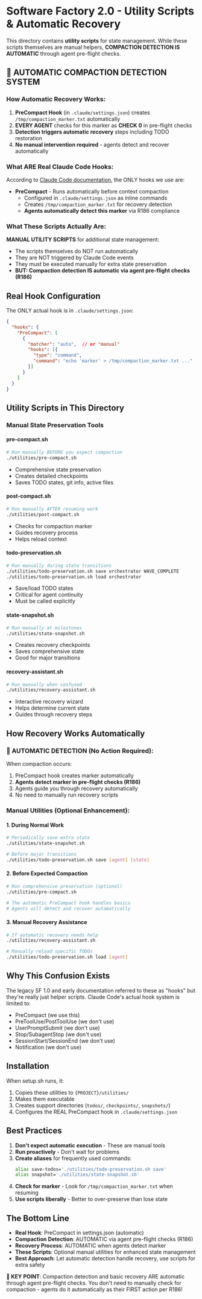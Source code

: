 # Software Factory 2.0 - Utility Scripts & Automatic Recovery

This directory contains **utility scripts** for state management. While these scripts themselves are manual helpers, **COMPACTION DETECTION IS AUTOMATIC** through agent pre-flight checks.

## 🔄 AUTOMATIC COMPACTION DETECTION SYSTEM

### How Automatic Recovery Works:
1. **PreCompact Hook** (in `.claude/settings.json`) creates `/tmp/compaction_marker.txt` automatically
2. **EVERY AGENT** checks for this marker as **CHECK 0** in pre-flight checks
3. **Detection triggers automatic recovery** steps including TODO restoration
4. **No manual intervention required** - agents detect and recover automatically

### What ARE Real Claude Code Hooks:
According to [Claude Code documentation](https://docs.anthropic.com/en/docs/claude-code/hooks), the ONLY hooks we use are:
- **PreCompact** - Runs automatically before context compaction
  - Configured in `.claude/settings.json` as inline commands
  - Creates `/tmp/compaction_marker.txt` for recovery detection
  - **Agents automatically detect this marker** via R186 compliance

### What These Scripts Actually Are:
**MANUAL UTILITY SCRIPTS** for additional state management:
- The scripts themselves do NOT run automatically
- They are NOT triggered by Claude Code events
- They must be executed manually for extra state preservation
- **BUT: Compaction detection IS automatic via agent pre-flight checks (R186)**

## Real Hook Configuration

The ONLY actual hook is in `.claude/settings.json`:
```json
{
  "hooks": {
    "PreCompact": [
      {
        "matcher": "auto",  // or "manual"
        "hooks": [{
          "type": "command",
          "command": "echo 'marker' > /tmp/compaction_marker.txt ..."
        }]
      }
    ]
  }
}
```

## Utility Scripts in This Directory

### Manual State Preservation Tools

#### pre-compact.sh
```bash
# Run manually BEFORE you expect compaction
./utilities/pre-compact.sh
```
- Comprehensive state preservation
- Creates detailed checkpoints
- Saves TODO states, git info, active files

#### post-compact.sh  
```bash
# Run manually AFTER resuming work
./utilities/post-compact.sh
```
- Checks for compaction marker
- Guides recovery process
- Helps reload context

#### todo-preservation.sh
```bash
# Run manually during state transitions
./utilities/todo-preservation.sh save orchestrator WAVE_COMPLETE
./utilities/todo-preservation.sh load orchestrator
```
- Save/load TODO states
- Critical for agent continuity
- Must be called explicitly

#### state-snapshot.sh
```bash
# Run manually at milestones
./utilities/state-snapshot.sh
```
- Creates recovery checkpoints
- Saves comprehensive state
- Good for major transitions

#### recovery-assistant.sh
```bash
# Run manually when confused
./utilities/recovery-assistant.sh
```
- Interactive recovery wizard
- Helps determine current state
- Guides through recovery steps

## How Recovery Works Automatically

### 🎯 AUTOMATIC DETECTION (No Action Required):
When compaction occurs:
1. PreCompact hook creates marker automatically
2. **Agents detect marker in pre-flight checks (R186)**
3. Agents guide you through recovery automatically
4. No need to manually run recovery scripts

### Manual Utilities (Optional Enhancement):

#### 1. During Normal Work
```bash
# Periodically save extra state
./utilities/state-snapshot.sh

# Before major transitions
./utilities/todo-preservation.sh save [agent] [state]
```

#### 2. Before Expected Compaction
```bash
# Run comprehensive preservation (optional)
./utilities/pre-compact.sh

# The automatic PreCompact hook handles basics
# Agents will detect and recover automatically
```

#### 3. Manual Recovery Assistance
```bash
# If automatic recovery needs help
./utilities/recovery-assistant.sh

# Manually reload specific TODOs
./utilities/todo-preservation.sh load [agent]
```

## Why This Confusion Exists

The legacy SF 1.0 and early documentation referred to these as "hooks" but they're really just helper scripts. Claude Code's actual hook system is limited to:
- PreCompact (we use this)
- PreToolUse/PostToolUse (we don't use)
- UserPromptSubmit (we don't use)
- Stop/SubagentStop (we don't use)
- SessionStart/SessionEnd (we don't use)
- Notification (we don't use)

## Installation

When setup.sh runs, it:
1. Copies these utilities to `{PROJECT}/utilities/`
2. Makes them executable
3. Creates support directories (`todos/`, `checkpoints/`, `snapshots/`)
4. Configures the REAL PreCompact hook in `.claude/settings.json`

## Best Practices

1. **Don't expect automatic execution** - These are manual tools
2. **Run proactively** - Don't wait for problems
3. **Create aliases** for frequently used commands:
   ```bash
   alias save-todos='./utilities/todo-preservation.sh save'
   alias snapshot='./utilities/state-snapshot.sh'
   ```
4. **Check for marker** - Look for `/tmp/compaction_marker.txt` when resuming
5. **Use scripts liberally** - Better to over-preserve than lose state

## The Bottom Line

- **Real Hook**: PreCompact in settings.json (automatic)
- **Compaction Detection**: AUTOMATIC via agent pre-flight checks (R186)
- **Recovery Process**: AUTOMATIC when agents detect marker
- **These Scripts**: Optional manual utilities for enhanced state management
- **Best Approach**: Let automatic detection handle recovery, use scripts for extra safety

**🎯 KEY POINT**: Compaction detection and basic recovery ARE automatic through agent pre-flight checks. You don't need to manually check for compaction - agents do it automatically as their FIRST action per R186!